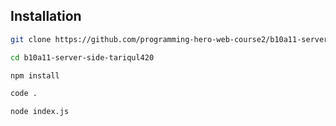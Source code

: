 ## Installation

```bash
git clone https://github.com/programming-hero-web-course2/b10a11-server-side-tariqul420.git
```

```bash
cd b10a11-server-side-tariqul420
```

```bash
npm install
```

```bash
code .
```

```bash
node index.js
```
